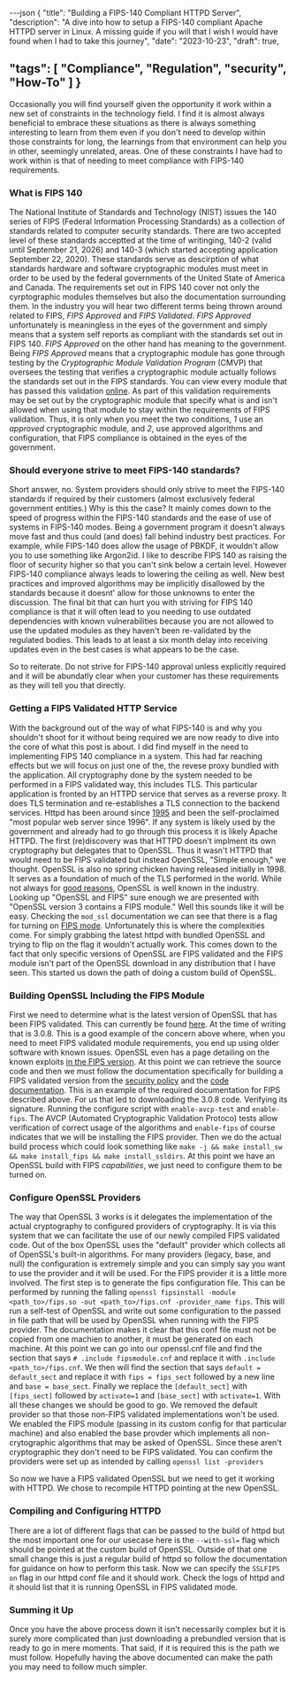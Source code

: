 ---json
{
  "title": "Building a FIPS-140 Compliant HTTPD Server",
  "description": "A dive into how to setup a FIPS-140 compliant Apache HTTPD server in Linux. A missing guide if you will that I wish I would have found when I had to take this journey",
  "date": "2023-10-23",
  "draft": true,

  "tags": [
    "Compliance",
    "Regulation",
    "security",
    "How-To"
  ]
}
---

Occasionally you will find yourself given the opportunity it work within a new set of constraints in the technology field. I find it is almost always beneficial to embrace these situations as there is always something interesting to learn from them even if you don't need to develop within those constraints for long, the learnings from that environment can help you in other, seemingly unrelated, areas. One of these constraints I have had to work within is that of needing to meet compliance with FIPS-140 requirements. 

### What is FIPS 140

The National Institute of Standards and Technology (NIST) issues the 140 series of FIPS (Federal Information Processing Standards) as a collection of standards related to computer security standards. There are two accepted level of these standards acceptted at the time of writinging, 140-2 (valid until September 21, 2026) and 140-3 (which started accepting application September 22, 2020). These standards serve as descirption of what standards hardware and software cryptographic modules must meet in order to be used by the federal governments of the United State of America and Canada. The requirements set out in FIPS 140 cover not only the cyrptographic modules themselves but also the documentation surrounding them. In the industry you will hear two different terms being thrown around related to FIPS, _FIPS Approved_ and _FIPS Validated_. _FIPS Approved_ unfortunately is meaningless in the eyes of the government and simply means that a system self reports as compliant with the standards set out in FIPS 140. _FIPS Approved_ on the other hand has meaning to the government. Being _FIPS Approved_ means that a cryptographic module has gone through testing by the _Cryptographic Module Validation Program_ (CMVP) that oversees the testing that verifies a cryptographic module actually follows the standards set out in the FIPS standards. You can view every module that has passed this validation [online](https://csrc.nist.gov/projects/cryptographic-module-validation-program/validated-modules/search). As part of this validation requirements may be set out by the cryptographic module that specify what is and isn't allowed when using that module to stay within the requirements of FIPS validation. Thus, it is only when you meet the two conditions, _1_ use an _approved_ cryptographic module, and _2_, use approved algorithms and configuration, that FIPS compliance is obtained in the eyes of the government. 

### Should everyone strive to meet FIPS-140 standards? 

Short answer, no. System providers should only strive to meet the FIPS-140 standards if required by their customers (almost exclusively federal government entities.) Why is this the case? It mainly comes down to the speed of progress within the FIPS-140 standards and the ease of use of systems in FIPS-140 modes. Being a government program it doesn't always move fast and thus could (and does) fall behind industry best practices. For example, while FIPS-140 does allow the usage of PBKDF, it wouldn't allow you to use something like Argon2id. I like to describe FIPS 140 as raising the floor of security higher so that you can't sink below a certain level. However FIPS-140 compliance always leads to lowering the ceiling as well. New best practices and improved algorithms may be implicitly disallowed by the standards because it doesnt' allow for those unknowns to enter the discussion. The final bit that can hurt you with striving for FIPS 140 compliance is that it will often lead to you needing to use outdated dependencies with known vulnerabilities because you are not allowed to use the updated modules as they haven't been re-validated by the regulated bodies. This leads to at least a six month delay into receiving updates even in the best cases is what appears to be the case. 

So to reiterate. Do not strive for FIPS-140 approval unless explicitly required and it will be abundatly clear when your customer has these requirements as they will tell you that directly. 

### Getting a FIPS Validated HTTP Service

With the background out of the way of what FIPS-140 is and why you shouldn't shoot for it without being required we are now ready to dive into the core of what this post is about. I did find myself in the need to implementing FIPS 140 compliance in a system. This had far reaching effects but we will focus on just one of the, the revese proxy bundled with the application. All cryptography done by the system needed to be performed in a FIPS validated way, this includes TLS. This particular application is fronted by an HTTPD service that serves as a reverse proxy. It does TLS termination and re-establishes a TLS connection to the backend services. Httpd has been around since [1995](https://httpd.apache.org/) and been the self-proclaimed "most popular web server since 1996". If any system is likely used by the government and already had to go through this process it is likely Apache HTTPD. The first (re)discovery was that HTTPD doesn't implment its own cryptography but delegates that to OpenSSL. Thus it wasn't HTTPD that would need to be FIPS validated but instead OpenSSL, "Simple enough," we thought. OpenSSL is also no spring chicken having released initially in 1998. It serves as a foundation of much of the TLS performed in the world. While not always for [good reasons](https://en.wikipedia.org/wiki/Heartbleed), OpenSSL is well known in the industry.  Looking up "OpenSSL and FIPS" sure enough we are presented with "OpenSSL version 3 contains a FIPS module." Well this sounds like it will be easy. Checking the `mod_ssl` documentation we can see that there is a flag for turning on [FIPS mode](https://httpd.apache.org/docs/current/mod/mod_ssl.html#sslfips). Unfortunately this is where the complexities come. For simply grabbing the latest httpd with bundled OpenSSL and trying to flip on the flag it wouldn't actually work. This comes down to the fact that only specific versions of OpenSSL are FIPS validated and the FIPS module isn't part of the OpenSSL download in any distribution that I have seen. This started us down the path of doing a custom build of OpenSSL. 

### Building OpenSSL Including the FIPS Module

First we need to determine what is the latest version of OpenSSL that has been FIPS validated. This can currently be found [here](https://www.openssl.org/source/). At the time of writing that is 3.0.8. This is a good example of the concern above where, when you need to meet FIPS validated module requirements, you end up using older software with known issues. OpenSSL even has a page detailing on the known exploits [in the FIPS version](https://www.openssl.org/news/fips-cve.html). At this point we can retrieve the source code and then we must follow the documentation specifically for building a FIPS validated version from the [security policy](https://www.openssl.org/source/fips-doc/openssl-3.0.8-security-policy-2023-05-05.pdf) and the [code documentation](https://github.com/openssl/openssl/blob/master/README-FIPS.md). This is an example of the required documentation for FIPS described above. For us that led to downloading the 3.0.8 code. Verifying its signature. Running the configure script with `enable-avcp-test` and `enable-fips`. The AVCP (Automated Cryptographic Validation Protoco) tests allow verification of correct usage of the algorithms and `enable-fips` of course indicates that we will be installing the FIPS provider. Then we do the actual build process which could look something like `make -j && make install_sw && make install_fips && make install_ssldirs`. At this point we have an OpenSSL build with FIPS _capabilities_, we just need to configure them to be turned on. 

### Configure OpenSSL Providers

The way that OpenSSL 3 works is it delegates the implementation of the actual cryptography to configured providers of cryptography. It is via this system that we can facilitate the use of our newly compiled FIPS validated code. Out of the box OpenSSL uses the "default" provider which collects all of OpenSSL's built-in algorithms. For many providers (legacy, base, and null) the configuration is extremely simple and you can simply say you want to use the provider and it will be used. For the FIPS provider it is a little more involved. The first step is to generate the fips configuration file. This can be performed by running the falling `openssl fipsinstall -module <path_to>/fips.so -out <path_to>/fips.cnf -provider_name fips`. This will run a self-test of OpenSSL and write out some configuration to the passed in file path that will be used by OpenSSL when running with the FIPS provider. The documentation makes it clear that this conf file must not be copied from one machien to another, it must be generated on each machine. At this point we can go into our openssl.cnf file and find the section that says `# .include fipsmodule.cnf` and replace it with `.include <path_to>/fips.cnf`. We then will find the section that says `default = default_sect` and replace it with `fips = fips_sect` followed by a new line and `base = base_sect`. Finally we replace the `[default_sect]` with `[fips_sect]` followed by `activate=1` and `[base_sect]` with `activate=1`. With all these changes we should be good to go. We removed the default provider so that those non-FIPS validated implementations won't be used. We enabled the FIPS module (passing in its custom config for that particular machine) and also enabled the base provder which implements all non-crytographic algorithms that may be asked of OpenSSL. Since these aren't cryptographic they don't need to be FIPS validated. You can confirm the providers were set up as intended by calling `openssl list -providers`

So now we have a FIPS validated OpenSSL but we need to get it working with HTTPD. We chose to recompile HTTPD pointing at the new OpenSSL. 

### Compiling and Configuring HTTPD

There are a lot of different flags that can be passed to the build of httpd but the most important one for our usecase here is the `--with-ssl=` flag which should be pointed at the custom build of OpenSSL. Outside of that one small change this is just a regular build of httpd so follow the documentation for guidance on how to perform this task. Now we can specify the `SSLFIPS on` flag in our httpd conf file and it should work. Check the logs of httpd and it should list that it is running OpenSSL in FIPS validated mode. 

### Summing it Up

Once you have the above process down it isn't necessarily complex but it is surely more complicated than just downloading a prebundled version that is ready to go in mere moments. That said, if it is required this is the path we must follow. Hopefully having the above documented can make the path you may need to follow much simpler. 